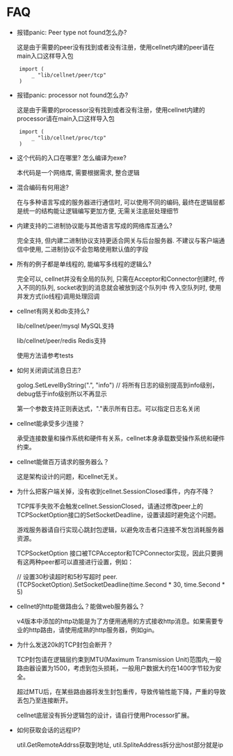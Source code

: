 # FAQ

* 报错panic: Peer type not found怎么办?
    
    这是由于需要的peer没有找到或者没有注册，使用cellnet内建的peer请在main入口这样导入包
```
    import (
        _ "lib/cellnet/peer/tcp"
    )
```

* 报错panic: processor not found怎么办?

    这是由于需要的processor没有找到或者没有注册，使用cellnet内建的processor请在main入口这样导入包
```
    import (
        _ "lib/cellnet/proc/tcp"
    )
```

* 这个代码的入口在哪里? 怎么编译为exe?

    本代码是一个网络库, 需要根据需求, 整合逻辑

* 混合编码有何用途?

    在与多种语言写成的服务器进行通信时, 可以使用不同的编码,
    最终在逻辑层都是统一的结构能让逻辑编写更加方便, 无需关注底层处理细节

* 内建支持的二进制协议能与其他语言写成的网络库互通么?

    完全支持, 但内建二进制协议支持更适合网关与后台服务器.
    不建议与客户端通信中使用, 二进制协议不会忽略使用默认值的字段

* 所有的例子都是单线程的, 能编写多线程的逻辑么?

    完全可以, cellnet并没有全局的队列, 只需在Acceptor和Connector创建时,
    传入不同的队列, socket收到的消息就会被放到这个队列中
    传入空队列时, 使用并发方式(io线程)调用处理回调

* cellnet有网关和db支持么?

   lib/cellnet/peer/mysql   MySQL支持
   
   lib/cellnet/peer/redis   Redis支持
   
   使用方法请参考tests

* 如何关闭调试消息日志?

   golog.SetLevelByString(".", "info") // 将所有日志的级别提高到info级别，debug低于info级别所以不再显示

   第一个参数支持正则表达式，"."表示所有日志。可以指定日志名关闭

* cellnet能承受多少连接？

   承受连接数量和操作系统和硬件有关系，cellnet本身承载数受操作系统和硬件约束。

* cellnet能做百万请求的服务器么？

   这是架构设计的问题，和cellnet无关。

* 为什么把客户端关掉，没有收到cellnet.SessionClosed事件，内存不降？

   TCP挥手失败不会触发cellnet.SessionClosed，请通过修改peer上的TCPSocketOption接口的SetSocketDeadline，设置读超时避免这个问题。

   游戏服务器请自行实现心跳封包逻辑，以避免攻击者只连接不发包消耗服务器资源。

   TCPSocketOption 接口被TCPAcceptor和TCPConnector实现，因此只要拥有这两种peer都可以直接进行设置，例如：

   // 设置30秒读超时和5秒写超时
   peer.(TCPSocketOption).SetSocketDeadline(time.Second * 30, time.Second * 5)


* cellnet的http能做路由么？能做web服务器么？

   v4版本中添加的http功能是为了方便用通用的方式接收http消息。如果需要专业的http路由，请使用成熟的http服务器，例如gin。

* 为什么发送20k的TCP封包会断开？

   TCP封包请在逻辑层约束到MTU(Maximum Transmission Unit)范围内,一般路由器设置为1500，考虑到包头损耗，一般用户数据大约在1400字节较为安全。

   超过MTU后，在某些路由器将发生封包重传，导致传输性能下降，严重的导致丢包乃至连接断开。

   cellnet底层没有拆分逻辑包的设计，请自行使用Processor扩展。

* 如何获取会话的远程IP?

   util.GetRemoteAddrss获取到地址, util.SpliteAddress拆分出host部分就是ip
